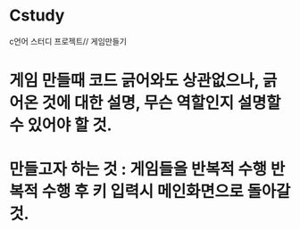 # Cstudy
c언어 스터디 프로젝트// 게임만들기
# 게임 만들때 코드 긁어와도 상관없으나, 긁어온 것에 대한 설명, 무슨 역할인지 설명할 수 있어야 할 것.
# 만들고자 하는 것 : 게임들을 반복적 수행 반복적 수행 후 키 입력시 메인화면으로 돌아갈 것.
